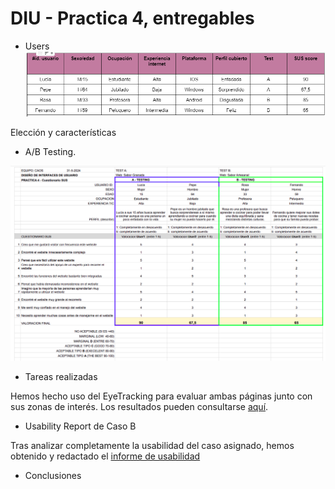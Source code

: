 # DIU - Practica 4, entregables

* Users
![Usuarios](usuarios.png)

Elección y características

* A/B Testing.
  
![ResultadoSUS](/img/SUS.png)

* Tareas realizadas
  
Hemos hecho uso del EyeTracking para evaluar ambas páginas junto con sus zonas de interés. Los resultados pueden consultarse [aquí](EyeTracking/). 

* Usability Report de Caso B
  
Tras analizar completamente la usabilidad del caso asignado, hemos obtenido y redactado el [informe de usabilidad](Informe_usabilidad-SaborArtesanal.pdf)

* Conclusiones
